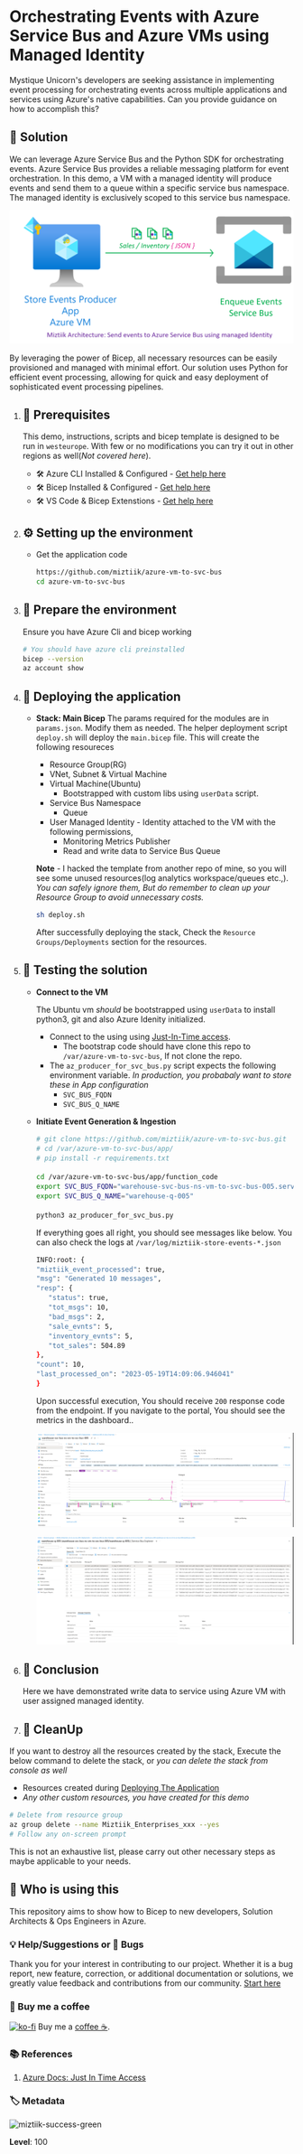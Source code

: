 # Orchestrating Events with Azure Service Bus and Azure VMs using Managed Identity

Mystique Unicorn's developers are seeking assistance in implementing event processing for orchestrating events across multiple applications and services using Azure's native capabilities. Can you provide guidance on how to accomplish this?

## 🎯 Solution

We can leverage Azure Service Bus and the Python SDK for orchestrating events. Azure Service Bus provides a reliable messaging platform for event orchestration. In this demo, a VM with a managed identity will produce events and send them to a queue within a specific service bus namespace. The managed identity is exclusively scoped to this service bus namespace.

![Miztiik Automation - Orchestrating Events with Azure Service Bus and Azure VMs using Managed Identity](images/miztiik_architecture_azure_vm_to_service_bus_using_managed_identity_001.png)

By leveraging the power of Bicep, all necessary resources can be easily provisioned and managed with minimal effort. Our solution uses Python for efficient event processing, allowing for quick and easy deployment of sophisticated event processing pipelines.

1. ## 🧰 Prerequisites

   This demo, instructions, scripts and bicep template is designed to be run in `westeurope`. With few or no modifications you can try it out in other regions as well(_Not covered here_).

   - 🛠 Azure CLI Installed & Configured - [Get help here](https://learn.microsoft.com/en-us/cli/azure/install-azure-cli)
   - 🛠 Bicep Installed & Configured - [Get help here](https://learn.microsoft.com/en-us/azure/azure-resource-manager/bicep/install)
   - 🛠 VS Code & Bicep Extenstions - [Get help here](https://learn.microsoft.com/en-us/azure/azure-resource-manager/bicep/install#vs-code-and-bicep-extension)

1. ## ⚙️ Setting up the environment

   - Get the application code

     ```bash
     https://github.com/miztiik/azure-vm-to-svc-bus
     cd azure-vm-to-svc-bus
     ```

1. ## 🚀 Prepare the environment

   Ensure you have Azure Cli and bicep working

    ```bash
   # You should have azure cli preinstalled
   bicep --version
   az account show
    ```

1. ## 🚀 Deploying the application

   - **Stack: Main Bicep**
     The params required for the modules are in `params.json`. Modify them as needed. The helper deployment script `deploy.sh` will deploy the `main.bicep` file. This will create the following resoureces
     - Resource Group(RG)
     - VNet, Subnet & Virtual Machine
     - Virtual Machine(Ubuntu)
        - Bootstrapped with custom libs using `userData` script.
     - Service Bus Namespace
        - Queue
     - User Managed Identity - Identity attached to the VM with the following permissions,
        - Monitoring Metrics Publisher
        - Read and write data to Service Bus Queue

     **Note** - I hacked the template from another repo of mine, so you will see some unused resources(log analytics workspace/queues etc.,). _You can safely ignore them, But do remember to clean up your Resource Group to avoid unnecessary costs._

      ```bash
      sh deploy.sh
      ```

     After successfully deploying the stack, Check the `Resource Groups/Deployments` section for the resources.

1. ## 🔬 Testing the solution

   - **Connect to the VM**

      The Ubuntu vm _should_ be bootstrapped using `userData` to install python3, git and also Azure Idenity initialized.
      - Connect to the using using [Just-In-Time access][10].
         - The bootstrap code should have clone this repo to `/var/azure-vm-to-svc-bus`, If not clone the repo.
      - The `az_producer_for_svc_bus.py` script expects the following environment variable. _In production, you probabaly want to store these in App configuration_
         - `SVC_BUS_FQDN`
         - `SVC_BUS_Q_NAME`

   - **Initiate Event Generation & Ingestion**

      ```bash
      # git clone https://github.com/miztiik/azure-vm-to-svc-bus.git
      # cd /var/azure-vm-to-svc-bus/app/
      # pip install -r requirements.txt

      cd /var/azure-vm-to-svc-bus/app/function_code
      export SVC_BUS_FQDN="warehouse-svc-bus-ns-vm-to-svc-bus-005.servicebus.windows.net"
      export SVC_BUS_Q_NAME="warehouse-q-005"

      python3 az_producer_for_svc_bus.py
      ```

      If everything goes all right, you should see messages like below. You can also check the logs at `/var/log/miztiik-store-events-*.json`

      ```bash
      INFO:root: {
      "miztiik_event_processed": true,
      "msg": "Generated 10 messages",
      "resp": {
         "status": true,
         "tot_msgs": 10,
         "bad_msgs": 2,
         "sale_evnts": 5,
         "inventory_evnts": 5,
         "tot_sales": 504.89
      },
      "count": 10,
      "last_processed_on": "2023-05-19T14:09:06.946041"
      }

      ```

        Upon successful execution, You should receive `200` response code from the endpoint. If you navigate to the portal, You should see the metrics in the dashboard..

      ![Miztiik Automation - Orchestrating Events with Azure Service Bus and Azure VMs using Managed Identity](images/miztiik_architecture_azure_vm_to_service_bus_using_managed_identity_002.png)

      ![Miztiik Automation - Orchestrating Events with Azure Service Bus and Azure VMs using Managed Identity](images/miztiik_architecture_azure_vm_to_service_bus_using_managed_identity_003.png)

1. ## 📒 Conclusion

    Here we have demonstrated write data to service using Azure VM with user assigned managed identity.
  
1. ## 🧹 CleanUp

If you want to destroy all the resources created by the stack, Execute the below command to delete the stack, or _you can delete the stack from console as well_

- Resources created during [Deploying The Application](#-deploying-the-application)
- _Any other custom resources, you have created for this demo_

```bash
# Delete from resource group
az group delete --name Miztiik_Enterprises_xxx --yes
# Follow any on-screen prompt
```

This is not an exhaustive list, please carry out other necessary steps as maybe applicable to your needs.

## 📌 Who is using this

This repository aims to show how to Bicep to new developers, Solution Architects & Ops Engineers in Azure.

### 💡 Help/Suggestions or 🐛 Bugs

Thank you for your interest in contributing to our project. Whether it is a bug report, new feature, correction, or additional documentation or solutions, we greatly value feedback and contributions from our community. [Start here](/issues)

### 👋 Buy me a coffee

[![ko-fi](https://www.ko-fi.com/img/githubbutton_sm.svg)](https://ko-fi.com/Q5Q41QDGK) Buy me a [coffee ☕][900].

### 📚 References

1. [Azure Docs: Just In Time Access][10]

### 🏷️ Metadata

![miztiik-success-green](https://img.shields.io/badge/Miztiik:Automation:Level-100-green)

**Level**: 100

[10]: https://learn.microsoft.com/en-us/azure/defender-for-cloud/just-in-time-access-usage

[100]: https://www.udemy.com/course/aws-cloud-security/?referralCode=B7F1B6C78B45ADAF77A9
[101]: https://www.udemy.com/course/aws-cloud-security-proactive-way/?referralCode=71DC542AD4481309A441
[102]: https://www.udemy.com/course/aws-cloud-development-kit-from-beginner-to-professional/?referralCode=E15D7FB64E417C547579
[103]: https://www.udemy.com/course/aws-cloudformation-basics?referralCode=93AD3B1530BC871093D6
[899]: https://www.udemy.com/user/n-kumar/
[900]: https://ko-fi.com/miztiik
[901]: https://ko-fi.com/Q5Q41QDGK
